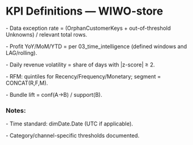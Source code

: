 # KPI Definitions — WIWO-store

\- Data exception rate \= (OrphanCustomerKeys \+ out-of-threshold Unknowns) / relevant total rows.

\- Profit YoY/MoM/YTD \= per 03\_time\_intelligence (defined windows and LAG/rolling).

\- Daily revenue volatility \= share of days with |z-score| ≥ 2\.

\- RFM: quintiles for Recency/Frequency/Monetary; segment \= CONCAT(R,F,M).

\- Bundle lift \= conf(A→B) / support(B).

### Notes:

\- Time standard: dimDate.Date (UTC if applicable).

\- Category/channel-specific thresholds documented.